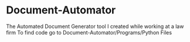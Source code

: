 # Document-Automator
 The Automated Document Generator tool I created while working at a law firm
To find code go to Document-Automator/Programs/Python Files
